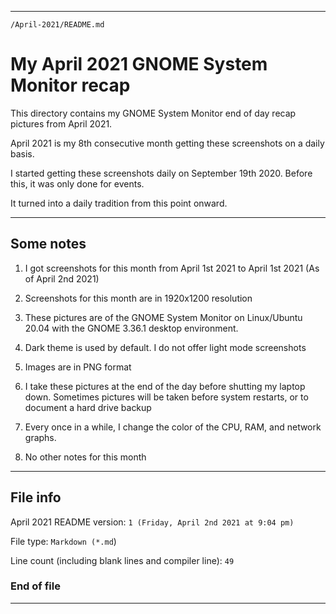 
***

`/April-2021/README.md`

# My April 2021 GNOME System Monitor recap

This directory contains my GNOME System Monitor end of day recap pictures from April 2021.

April 2021 is my 8th consecutive month getting these screenshots on a daily basis.

I started getting these screenshots daily on September 19th 2020. Before this, it was only done for events.

It turned into a daily tradition from this point onward.

***

## Some notes

1. I got screenshots for this month from April 1st 2021 to April 1st 2021 (As of April 2nd 2021)

2. Screenshots for this month are in 1920x1200 resolution

3. These pictures are of the GNOME System Monitor on Linux/Ubuntu 20.04 with the GNOME 3.36.1 desktop environment.

4. Dark theme is used by default. I do not offer light mode screenshots

5. Images are in PNG format

6. I take these pictures at the end of the day before shutting my laptop down. Sometimes pictures will be taken before system restarts, or to document a hard drive backup

7. Every once in a while, I change the color of the CPU, RAM, and network graphs.

8. No other notes for this month

***

## File info

April 2021 README version: `1 (Friday, April 2nd 2021 at 9:04 pm)`

File type: `Markdown (*.md`)

Line count (including blank lines and compiler line): `49`

### End of file

***
